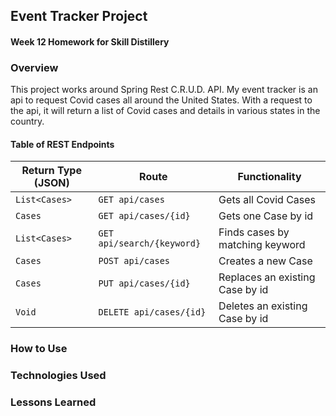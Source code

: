 ## Event Tracker Project


#### Week 12 Homework for Skill Distillery

### Overview

This project works around Spring Rest C.R.U.D. API. My event tracker is an api to request Covid cases all around the United States. With a request to the  api, it will return a list of Covid cases and details in various states in the country.

#### Table of REST Endpoints
| Return Type (JSON)| Route                     | Functionality                      |
|-------------------|---------------------------|------------------------------------|
| `List<Cases>`     |`GET api/cases`            | Gets all Covid Cases               |
| `Cases`           |`GET api/cases/{id}`       | Gets one Case by id                |
| `List<Cases>`     |`GET api/search/{keyword}` | Finds cases by matching keyword    |
| `Cases`           |`POST api/cases`           | Creates a new Case                 |
| `Cases`           |`PUT api/cases/{id}`       | Replaces an existing Case by id    |
| `Void`            |`DELETE api/cases/{id}`    | Deletes an existing Case by id |


### How to Use

### Technologies Used

### Lessons Learned
